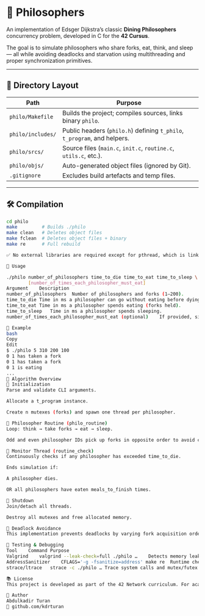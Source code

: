 # 🧠 Philosophers

An implementation of Edsger Dijkstra’s classic **Dining Philosophers** concurrency problem, developed in C for the **42 Cursus**.

The goal is to simulate philosophers who share forks, eat, think, and sleep — all while avoiding deadlocks and starvation using multithreading and proper synchronization primitives.

---

## 📁 Directory Layout

| Path               | Purpose                                                                 |
|--------------------|-------------------------------------------------------------------------|
| `philo/Makefile`   | Builds the project; compiles sources, links binary `philo`.             |
| `philo/includes/`  | Public headers (`philo.h`) defining `t_philo`, `t_program`, and helpers.|
| `philo/srcs/`      | Source files (`main.c`, `init.c`, `routine.c`, `utils.c`, etc.).        |
| `philo/objs/`      | Auto-generated object files (ignored by Git).                           |
| `.gitignore`       | Excludes build artefacts and temp files.                                |

---

## 🛠️ Compilation

```bash
cd philo
make         # Builds ./philo
make clean   # Deletes object files
make fclean  # Deletes object files + binary
make re      # Full rebuild

✅ No external libraries are required except for pthread, which is linked automatically via the Makefile. The code is written in pure ANSI C, and any modern GCC or Clang compiler will work.

🚀 Usage

./philo number_of_philosophers time_to_die time_to_eat time_to_sleep \
        [number_of_times_each_philosopher_must_eat]
Argument	Description
number_of_philosophers	Number of philosophers and forks (1–200).
time_to_die	Time in ms a philosopher can go without eating before dying.
time_to_eat	Time in ms a philosopher spends eating (forks held).
time_to_sleep	Time in ms a philosopher spends sleeping.
number_of_times_each_philosopher_must_eat (optional)	If provided, simulation ends when all philosophers eat this many times.

📌 Example
bash
Copy
Edit
$ ./philo 5 310 200 100
0 1 has taken a fork
0 1 has taken a fork
0 1 is eating
...
🧩 Algorithm Overview
🔹 Initialization
Parse and validate CLI arguments.

Allocate a t_program instance.

Create n mutexes (forks) and spawn one thread per philosopher.

🔹 Philosopher Routine (philo_routine)
Loop: think → take forks → eat → sleep.

Odd and even philosopher IDs pick up forks in opposite order to avoid circular wait (deadlock).

🔹 Monitor Thread (routine_check)
Continuously checks if any philosopher has exceeded time_to_die.

Ends simulation if:

A philosopher dies.

OR all philosophers have eaten meals_to_finish times.

🔹 Shutdown
Join/detach all threads.

Destroy all mutexes and free allocated memory.

🧠 Deadlock Avoidance
This implementation prevents deadlocks by varying fork acquisition order between even and odd philosophers. The simulation respects the four necessary conditions for deadlock and intentionally breaks the circular wait condition.

🧪 Testing & Debugging
Tool	Command	Purpose
Valgrind	valgrind --leak-check=full ./philo …	Detects memory leaks and invalid accesses.
AddressSanitizer	CFLAGS='-g -fsanitize=address' make re	Runtime checks for memory issues (fast, useful).
strace/ltrace	strace -c ./philo …	Trace system calls and mutex/futex behavior.

📚 License
This project is developed as part of the 42 Network curriculum. For academic purposes only.

👤 Author
Abdulkadir Turan
🔗 github.com/kdrturan
